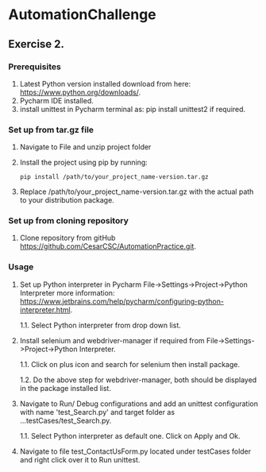 # AutomationChallenge
## Exercise 2.

### Prerequisites

1. Latest Python version installed download from here: https://www.python.org/downloads/.
2. Pycharm IDE installed.
3. install unittest in Pycharm terminal as: pip install unittest2 if required.

### Set up from tar.gz file
1. Navigate to File and unzip project folder 
2. Install the project using pip by running:

   `pip install /path/to/your_project_name-version.tar.gz`

3. Replace /path/to/your_project_name-version.tar.gz with the actual path to your distribution package.

### Set up from cloning repository
1. Clone repository from gitHub https://github.com/CesarCSC/AutomationPractice.git.

### Usage
1. Set up Python interpreter in Pycharm File->Settings->Project->Python Interpreter more information: https://www.jetbrains.com/help/pycharm/configuring-python-interpreter.html.
 
      1.1. Select Python interpreter from drop down list.
  
2. Install selenium and webdriver-manager if required from File->Settings->Project->Python Interpreter. 
  
      1.1. Click on plus icon and search for selenium then install package.
 
      1.2. Do the above step for webdriver-manager, both should be displayed in the package installed list.
 
3. Navigate to Run/ Debug configurations and add an unittest configuration with name 'test_Search.py' and target folder as ...testCases/test_Search.py. 
  
      1.1. Select Python interpreter as default one. Click on Apply and Ok.

4. Navigate to file test_ContactUsForm.py located under testCases folder and right click over it to Run unittest.

 
 





